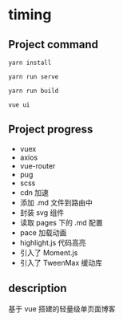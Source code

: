 # timing

## Project command
```
yarn install

yarn run serve

yarn run build

vue ui
```
<!-- npx browserslist 查看浏览器css兼容情况 -->

## Project progress
-  vuex
-  axios
-  vue-router
-  pug
-  scss
-  cdn 加速
-  添加 .md 文件到路由中
-  封装 svg 组件
-  读取 pages 下的 .md 配置
-  pace 加载动画
-  highlight.js 代码高亮
-  引入了 Moment.js
-  引入了 TweenMax 缓动库

## description
基于 vue 搭建的轻量级单页面博客
